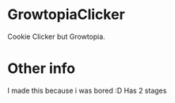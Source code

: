 # GrowtopiaClicker
Cookie Clicker but Growtopia.

# Other info
I made this because i was bored :D
Has 2 stages
